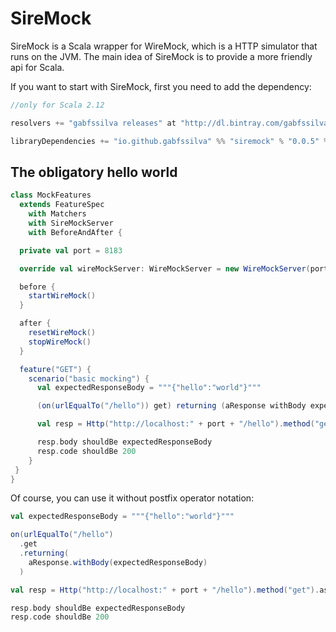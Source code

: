 # SireMock

SireMock is a Scala wrapper for WireMock, which is a HTTP simulator that runs on the JVM.
The main idea of SireMock is to provide a more friendly api for Scala.

If you want to start with SireMock, first you need to add the dependency:

```scala
//only for Scala 2.12

resolvers += "gabfssilva releases" at "http://dl.bintray.com/gabfssilva/maven"

libraryDependencies += "io.github.gabfssilva" %% "siremock" % "0.0.5" % "test"
```

## The obligatory hello world

```scala
class MockFeatures
  extends FeatureSpec
    with Matchers
    with SireMockServer
    with BeforeAndAfter {

  private val port = 8183

  override val wireMockServer: WireMockServer = new WireMockServer(port)

  before {
    startWireMock()
  }

  after {
    resetWireMock()
    stopWireMock()
  }

  feature("GET") {
    scenario("basic mocking") {
      val expectedResponseBody = """{"hello":"world"}"""

      (on(urlEqualTo("/hello")) get) returning (aResponse withBody expectedResponseBody)

      val resp = Http("http://localhost:" + port + "/hello").method("get").asString

      resp.body shouldBe expectedResponseBody
      resp.code shouldBe 200
    }
 }
}
```

Of course, you can use it without postfix operator notation:

```scala
val expectedResponseBody = """{"hello":"world"}"""

on(urlEqualTo("/hello")
  .get
  .returning(
    aResponse.withBody(expectedResponseBody)
  )

val resp = Http("http://localhost:" + port + "/hello").method("get").asString

resp.body shouldBe expectedResponseBody
resp.code shouldBe 200
```



